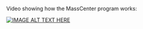 Video showing how the MassCenter program works:

[![IMAGE ALT TEXT HERE](https://img.youtube.com/vi/XXuaaAzqCtI/0.jpg)](https://www.youtube.com/watch?v=XXuaaAzqCtI)
